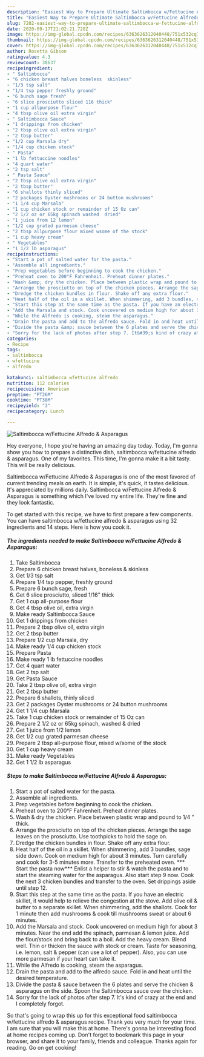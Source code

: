 ```yaml
---
description: "Easiest Way to Prepare Ultimate Saltimbocca w/Fettucine Alfredo &amp;amp; Asparagus"
title: "Easiest Way to Prepare Ultimate Saltimbocca w/Fettucine Alfredo &amp;amp; Asparagus"
slug: 7202-easiest-way-to-prepare-ultimate-saltimbocca-w-fettucine-alfredo-and-amp-asparagus
date: 2020-09-17T21:02:21.728Z
image: https://img-global.cpcdn.com/recipes/6363626312040448/751x532cq70/saltimbocca-wfettucine-alfredo-asparagus-recipe-main-photo.jpg
thumbnail: https://img-global.cpcdn.com/recipes/6363626312040448/751x532cq70/saltimbocca-wfettucine-alfredo-asparagus-recipe-main-photo.jpg
cover: https://img-global.cpcdn.com/recipes/6363626312040448/751x532cq70/saltimbocca-wfettucine-alfredo-asparagus-recipe-main-photo.jpg
author: Rosetta Gibson
ratingvalue: 4.3
reviewcount: 38637
recipeingredient:
- " Saltimbocca"
- "6 chicken breast halves boneless  skinless"
- "1/3 tsp salt"
- "1/4 tsp pepper freshly ground"
- "6 bunch sage fresh"
- "6 slice prosciutto sliced 116 thick"
- "1 cup allpurpose flour"
- "4 tbsp olive oil extra virgin"
- " Saltimbocca Sauce"
- "1 drippings from chicken"
- "2 tbsp olive oil extra virgin"
- "2 tbsp butter"
- "1/2 cup Marsala dry"
- "1/4 cup chicken stock"
- " Pasta"
- "1 lb fettuccine noodles"
- "4 quart water"
- "2 tsp salt"
- " Pasta Sauce"
- "2 tbsp olive oil extra virgin"
- "2 tbsp butter"
- "6 shallots thinly sliced"
- "2 packages Oyster mushrooms or 24 button mushrooms"
- "1 1/4 cup Marsala"
- "1 cup chicken stock or remainder of 15 Oz can"
- "2 1/2 oz or 65kg spinach washed  dried"
- "1 juice from 12 lemon"
- "1/2 cup grated parmesan cheese"
- "2 tbsp allpurpose flour mixed wsome of the stock"
- "1 cup heavy cream"
- " Vegetables"
- "1 1/2 lb asparagus"
recipeinstructions:
- "Start a pot of salted water for the pasta."
- "Assemble all ingredients."
- "Prep vegetables before beginning to cook the chicken."
- "Preheat oven to 200°F Fahrenheit. Preheat dinner plates."
- "Wash &amp; dry the chicken. Place between plastic wrap and pound to 1/4 &#34; thick."
- "Arrange the prosciutto on top of the chicken pieces. Arrange the sage leaves on the prosciutto. Use toothpicks to hold the sage on."
- "Dredge the chicken bundles in flour. Shake off any extra flour."
- "Heat half of the oil in a skillet. When shimmering, add 3 bundles, sage side down. Cook on medium high for about 3 minutes. Turn carefully and cook for 3-5 minutes more. Transfer to the preheated oven. *** Start the pasta now*** Enlist a helper to stir &amp; watch the pasta and to start the steaming water for the asparagus. Also start step 9 now. Cook the next 3 chicken bundles and transfer to the oven. Set drippings aside until step 12."
- "Start this step at the same time as the pasta. If you have an electric skillet, it would help to relieve the congestion at the stove. Add olive oil &amp; butter to a separate skillet. When shimmering, add the shallots. Cook for 1 minute then add mushrooms &amp; cook till mushrooms sweat or about 6 minutes."
- "Add the Marsala and stock. Cook uncovered on medium high for about 3 minutes. Near the end add the spinach, parmesan &amp; lemon juice. Add the flour/stock and bring back to a boil. Add the heavy cream. Blend well. Thin or thicken the sauce with stock or cream. Taste for seasoning, i.e. lemon, salt &amp; pepper (can use a lot of pepper). Also, you can use more parmesan if your heart can take it."
- "While the Alfredo is cooking, steam the asparagus."
- "Drain the pasta and add to the alfredo sauce. Fold in and heat until the desired temperature."
- "Divide the pasta &amp; sauce between the 6 plates and serve the chicken &amp; asparagus on the side. Spoon the Saltimbocca sauce over the chicken."
- "Sorry for the lack of photos after step 7. It&#39;s kind of crazy at the end and I completely forgot."
categories:
- Recipe
tags:
- saltimbocca
- wfettucine
- alfredo

katakunci: saltimbocca wfettucine alfredo 
nutrition: 112 calories
recipecuisine: American
preptime: "PT26M"
cooktime: "PT38M"
recipeyield: "3"
recipecategory: Lunch

---
```



![Saltimbocca w/Fettucine Alfredo &amp; Asparagus](https://img-global.cpcdn.com/recipes/6363626312040448/751x532cq70/saltimbocca-wfettucine-alfredo-asparagus-recipe-main-photo.jpg)

Hey everyone, I hope you're having an amazing day today. Today, I'm gonna show you how to prepare a distinctive dish, saltimbocca w/fettucine alfredo &amp; asparagus. One of my favorites. This time, I'm gonna make it a bit tasty. This will be really delicious.

Saltimbocca w/Fettucine Alfredo &amp; Asparagus is one of the most favored of current trending meals on earth. It is simple, it's quick, it tastes delicious. It's appreciated by millions daily. Saltimbocca w/Fettucine Alfredo &amp; Asparagus is something which I've loved my entire life. They're fine and they look fantastic.




To get started with this recipe, we have to first prepare a few components. You can have saltimbocca w/fettucine alfredo &amp; asparagus using 32 ingredients and 14 steps. Here is how you cook it.

<!--inarticleads1-->

##### The ingredients needed to make Saltimbocca w/Fettucine Alfredo &amp; Asparagus:

1. Take  Saltimbocca
1. Prepare 6 chicken breast halves, boneless &amp; skinless
1. Get 1/3 tsp salt
1. Prepare 1/4 tsp pepper, freshly ground
1. Prepare 6 bunch sage, fresh
1. Get 6 slice prosciutto, sliced 1/16&#34; thick
1. Get 1 cup all-purpose flour
1. Get 4 tbsp olive oil, extra virgin
1. Make ready  Saltimbocca Sauce
1. Get 1 drippings from chicken
1. Prepare 2 tbsp olive oil, extra virgin
1. Get 2 tbsp butter
1. Prepare 1/2 cup Marsala, dry
1. Make ready 1/4 cup chicken stock
1. Prepare  Pasta
1. Make ready 1 lb fettuccine noodles
1. Get 4 quart water
1. Get 2 tsp salt
1. Get  Pasta Sauce
1. Take 2 tbsp olive oil, extra virgin
1. Get 2 tbsp butter
1. Prepare 6 shallots, thinly sliced
1. Get 2 packages Oyster mushrooms or 24 button mushrooms
1. Get 1 1/4 cup Marsala
1. Take 1 cup chicken stock or remainder of 15 Oz can
1. Prepare 2 1/2 oz or 65kg spinach, washed &amp; dried
1. Get 1 juice from 1/2 lemon
1. Get 1/2 cup grated parmesan cheese
1. Prepare 2 tbsp all-purpose flour, mixed w/some of the stock
1. Get 1 cup heavy cream
1. Make ready  Vegetables
1. Get 1 1/2 lb asparagus




<!--inarticleads2-->

##### Steps to make Saltimbocca w/Fettucine Alfredo &amp; Asparagus:

1. Start a pot of salted water for the pasta.
1. Assemble all ingredients.
1. Prep vegetables before beginning to cook the chicken.
1. Preheat oven to 200°F Fahrenheit. Preheat dinner plates.
1. Wash &amp; dry the chicken. Place between plastic wrap and pound to 1/4 &#34; thick.
1. Arrange the prosciutto on top of the chicken pieces. Arrange the sage leaves on the prosciutto. Use toothpicks to hold the sage on.
1. Dredge the chicken bundles in flour. Shake off any extra flour.
1. Heat half of the oil in a skillet. When shimmering, add 3 bundles, sage side down. Cook on medium high for about 3 minutes. Turn carefully and cook for 3-5 minutes more. Transfer to the preheated oven. *** Start the pasta now*** Enlist a helper to stir &amp; watch the pasta and to start the steaming water for the asparagus. Also start step 9 now. Cook the next 3 chicken bundles and transfer to the oven. Set drippings aside until step 12.
1. Start this step at the same time as the pasta. If you have an electric skillet, it would help to relieve the congestion at the stove. Add olive oil &amp; butter to a separate skillet. When shimmering, add the shallots. Cook for 1 minute then add mushrooms &amp; cook till mushrooms sweat or about 6 minutes.
1. Add the Marsala and stock. Cook uncovered on medium high for about 3 minutes. Near the end add the spinach, parmesan &amp; lemon juice. Add the flour/stock and bring back to a boil. Add the heavy cream. Blend well. Thin or thicken the sauce with stock or cream. Taste for seasoning, i.e. lemon, salt &amp; pepper (can use a lot of pepper). Also, you can use more parmesan if your heart can take it.
1. While the Alfredo is cooking, steam the asparagus.
1. Drain the pasta and add to the alfredo sauce. Fold in and heat until the desired temperature.
1. Divide the pasta &amp; sauce between the 6 plates and serve the chicken &amp; asparagus on the side. Spoon the Saltimbocca sauce over the chicken.
1. Sorry for the lack of photos after step 7. It&#39;s kind of crazy at the end and I completely forgot.




So that's going to wrap this up for this exceptional food saltimbocca w/fettucine alfredo &amp; asparagus recipe. Thank you very much for your time. I am sure that you will make this at home. There's gonna be interesting food at home recipes coming up. Don't forget to bookmark this page in your browser, and share it to your family, friends and colleague. Thanks again for reading. Go on get cooking!
